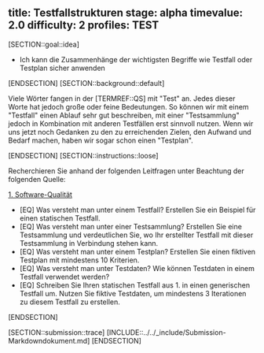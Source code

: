 title: Testfallstrukturen
stage: alpha
timevalue: 2.0
difficulty: 2
profiles: TEST
---
[SECTION::goal::idea]

- Ich kann die Zusammenhänge der wichtigsten Begriffe wie Testfall oder Testplan sicher anwenden

[ENDSECTION]
[SECTION::background::default]

Viele Wörter fangen in der [TERMREF::QS] mit "Test" an. Jedes dieser Worte hat jedoch große oder feine Bedeutungen.
So können wir mit einem "Testfall" einen Ablauf sehr gut beschreiben, mit einer "Testsammlung" jedoch in Kombination mit
anderen Testfällen erst sinnvoll nutzen. Wenn wir uns jetzt noch Gedanken zu den zu erreichenden Zielen, den Aufwand
und Bedarf machen, haben wir sogar schon einen "Testplan".

[ENDSECTION]
[SECTION::instructions::loose]

Recherchieren Sie anhand der folgenden Leitfragen unter Beachtung der folgenden Quelle:

[1. Software-Qualität](https://link.springer.com/chapter/10.1007/978-3-540-76323-9_4)

- [EQ] Was versteht man unter einem Testfall? Erstellen Sie ein Beispiel für einen statischen Testfall.
- [EQ] Was versteht man unter einer Testsammlung? Erstellen Sie eine Testsammlung und verdeutlichen Sie, wo Ihr erstellter Testfall mit dieser Testsammlung in Verbindung stehen kann.
- [EQ] Was versteht man unter einem Testplan? Erstellen Sie einen fiktiven Testplan mit mindestens 10 Kriterien.
- [EQ] Was versteht man unter Testdaten? Wie können Testdaten in einem Testfall verwendet werden?
- [EQ] Schreiben Sie Ihren statischen Testfall aus 1. in einen generischen Testfall um. Nutzen Sie fiktive Testdaten, um mindestens 3 Iterationen zu diesem Testfall zu erstellen.

[ENDSECTION]

[SECTION::submission::trace]
[INCLUDE::../../_include/Submission-Markdowndokument.md]
[ENDSECTION]
